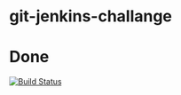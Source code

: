 # git-jenkins-challange

# Done

[![Build Status](http://13.49.142.169/buildStatus/icon?job=git-jenkins-challange)](http://13.49.142.169/job/git-jenkins-challange/)
